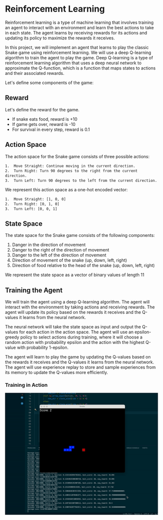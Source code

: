 # Reinforcement Learning

Reinforcement learning is a type of machine learning that involves training an agent to interact with an environment and learn the best actions to take in each state. The agent learns by receiving rewards for its actions and updating its policy to maximize the rewards it receives.

In this project, we will implement an agent that learns to play the classic Snake game using reinforcement learning. We will use a deep Q-learning algorithm to train the agent to play the game. Deep Q-learning is a type of reinforcement learning algorithm that uses a deep neural network to approximate the Q-function, which is a function that maps states to actions and their associated rewards.

Let's define some components of the game:

## Reward
Let's define the reward for the game.
- If snake eats food, reward is +10
- If game gets over, reward is -10
- For survival in every step, reward is 0.1

## Action Space
The action space for the Snake game consists of three possible actions:

	1.	Move Straight: Continue moving in the current direction.
	2.	Turn Right: Turn 90 degrees to the right from the current direction.
	3.	Turn Left: Turn 90 degrees to the left from the current direction.

We represent this action space as a one-hot encoded vector:

    1.	Move Straight: [1, 0, 0]
    2.	Turn Right: [0, 1, 0]
    3.	Turn Left: [0, 0, 1]

## State Space
The state space for the Snake game consists of the following components:
1. Danger in the direction of movement
2. Danger to the right of the direction of movement
3. Danger to the left of the direction of movement
4. Direction of movement of the snake (up, down, left, right)
5. Direction of food relative to the head of the snake (up, down, left, right)

We represent the state space as a vector of binary values of length 11

## Training the Agent
We will train the agent using a deep Q-learning algorithm. The agent will interact with the environment by taking actions and receiving rewards. The agent will update its policy based on the rewards it receives and the Q-values it learns from the neural network.

The neural network will take the state space as input and output the Q-values for each action in the action space. The agent will use an epsilon-greedy policy to select actions during training, where it will choose a random action with probability epsilon and the action with the highest Q-value with probability 1-epsilon.

The agent will learn to play the game by updating the Q-values based on the rewards it receives and the Q-values it learns from the neural network. The agent will use experience replay to store and sample experiences from its memory to update the Q-values more efficiently.

### Training in Action
![Snake Game](assets/snake_agent.gif)